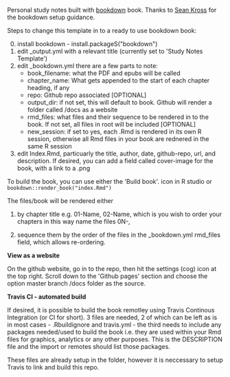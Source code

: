 Personal study notes built with [bookdown](https://bookdown.org/home/about.html) book. Thanks to [Sean Kross](http://seankross.com/2016/11/17/How-to-Start-a-Bookdown-Book.html) for the bookdown setup guidance.

Steps to change this template in to a ready to use bookdown book:

0. install bookdown - install.packageS("bookdown")
1. edit _output.yml with a relevant title (currently set to 'Study Notes Template')
2. edit _bookdown.yml there are a few parts to note:
    - book_filename: what the PDF and epubs will be called
    - chapter_name: What gets appended to the start of each chapter heading, if any
    - repo: Github repo associated [OPTIONAL]
    - output_dir: if not set, this will default to book.  Github will render a folder called /docs as a website
    - rmd_files: what files and their sequence to be rendered in to the book.  If not set, all files in root will be           included [OPTIONAL]
    - new_session: if set to yes, each .Rmd is rendered in its own R session, otherwise all Rmd files in your book are         rednered in the same R session
3. edit Index.Rmd, particuarly the title, author, date, github-repo, url, and description.
      If desired, you can add a field called cover-image for the book, with a link to a .png
      
To build the book, you can use either the 'Build book'. icon in R studio or `bookdown::render_book("index.Rmd")`

The files/book will be rendered either 

1) by chapter title e.g. 01-Name, 02-Name, which is you wish to order your chapters in this way name the files 0N-,

2) sequence them by the order of the files in the _bookdown.yml rmd_files field, which allows re-ordering.

**View as a website**

On the github website, go in to the repo, then hit the settings (cog) icon at the top right.  Scroll down to the 'Github pages' section and choose the option master branch /docs folder as the source.


**Travis CI - automated build**

If desired, it is possible to build the book remotley using Travis Continous Integration (or CI for short).  3 files are needed, 2 of which can be left as is in most cases - .Rbuildignore and travis.yml - the third needs to include any packages needed/used to build the book i.e. they are used within your Rmd files for graphics, analytics or any other purposes.  This is the DESCRIPTION file and the import or remotes should list those packages.

These files are already setup in the folder, however it is neccessary to setup Travis to link and build this repo.  